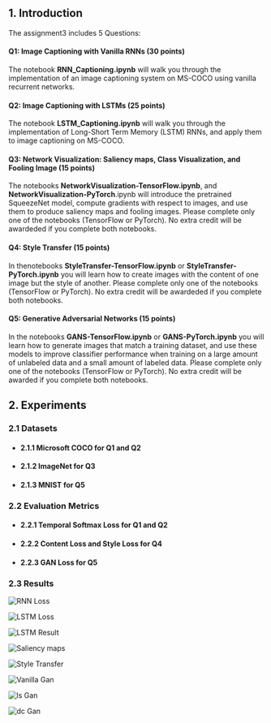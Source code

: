 ## 1. Introduction
The assignment3 includes 5 Questions:

#### Q1: Image Captioning with Vanilla RNNs (30 points)
The notebook **RNN_Captioning.ipynb** will walk you through the implementation of an image captioning system on MS-COCO using vanilla recurrent networks.

#### Q2: Image Captioning with LSTMs (25 points)
The notebook **LSTM_Captioning.ipynb** will walk you through the implementation of Long-Short Term Memory (LSTM) RNNs, and apply them to image captioning on MS-COCO.

#### Q3: Network Visualization: Saliency maps, Class Visualization, and Fooling Image (15 points)
The notebooks **NetworkVisualization-TensorFlow.ipynb**, and **NetworkVisualization-PyTorch**.ipynb will introduce the pretrained SqueezeNet model, compute gradients with respect to images, and use them to produce saliency maps and fooling images. Please complete only one of the notebooks (TensorFlow or PyTorch). No extra credit will be awardeded if you complete both notebooks.

#### Q4: Style Transfer (15 points)
In thenotebooks **StyleTransfer-TensorFlow.ipynb** or **StyleTransfer-PyTorch.ipynb** you will learn how to create images with the content of one image but the style of another. Please complete only one of the notebooks (TensorFlow or PyTorch). No extra credit will be awardeded if you complete both notebooks.

#### Q5: Generative Adversarial Networks (15 points)
In the notebooks **GANS-TensorFlow.ipynb** or **GANS-PyTorch.ipynb** you will learn how to generate images that match a training dataset, and use these models to improve classifier performance when training on a large amount of unlabeled data and a small amount of labeled data. Please complete only one of the notebooks (TensorFlow or PyTorch). No extra credit will be awarded if you complete both notebooks.

## 2. Experiments
### 2.1 Datasets
- #### 2.1.1 Microsoft COCO for Q1 and Q2
- #### 2.1.2 ImageNet for Q3
- #### 2.1.3 MNIST for  Q5

### 2.2 Evaluation Metrics
- #### 2.2.1 Temporal Softmax Loss for Q1 and Q2

- #### 2.2.2 Content Loss and Style Loss for Q4

- #### 2.2.3 GAN Loss for Q5

### 2.3 Results
![RNN Loss](https://github.com/JunStitch/cs231n/blob/master/assignment3/img/rnn_loss.png)

![LSTM Loss](https://github.com/JunStitch/cs231n/blob/master/assignment3/img/lstm_loss.png)

![LSTM Result](https://github.com/JunStitch/cs231n/blob/master/assignment3/img/lstm_caption.png)

![Saliency maps](https://github.com/JunStitch/cs231n/blob/master/assignment3/img/saliency_maps.png)

![Style Transfer](https://github.com/JunStitch/cs231n/blob/master/assignment3/img/style_transfer.png)

![Vanilla Gan](https://github.com/JunStitch/cs231n/blob/master/assignment3/img/vanilla_gan.png)

![ls Gan](https://github.com/JunStitch/cs231n/blob/master/assignment3/img/lsgan.png)

![dc Gan](https://github.com/JunStitch/cs231n/blob/master/assignment3/img/dcgan.png)